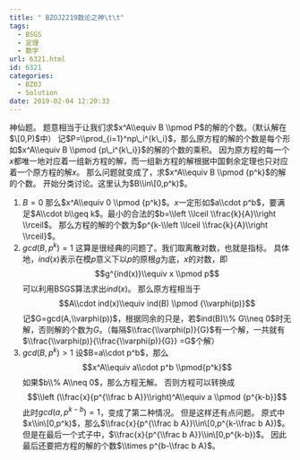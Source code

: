 ```yaml
---
title: " BZOJ2219数论之神\t\t"
tags:
  - BSGS
  - 定理
  - 数学
url: 6321.html
id: 6321
categories:
  - BZOJ
  - Solution
date: 2019-02-04 12:20:33
---
```


神仙题。 题意相当于让我们求$x^A\\equiv B \\pmod P$的解的个数。（默认解在$\[0,P)$中） 记$P=\\prod_{i=1}^np\_i^{k\_i}$，那么原方程的解的个数是每个形如$x^A\\equiv B \\pmod {p\_i^{k\_i}}$的解的个数的乘积。 因为原方程的每一个$x$都唯一地对应着一组新方程的解，而一组新方程的解根据中国剩余定理也只对应着一个原方程的解$x$。 那么问题就变成了，求$x^A\\equiv B \\pmod {p^k}$的解的个数。 开始分类讨论。这里认为$B\\in\[0,p^k)​$。

1.  $B=0$ 那么$x^A\\equiv 0 \\pmod {p^k}$。$x​$一定形如$a\\cdot p^b​$，要满足$A\\cdot b\\geq k​$。最小的合法的$b=\\left \\lceil \\frac{k}{A}\\right \\rceil​$。 那么方程的解的个数为$p^{k-\\left \\lceil \\frac{k}{A}\\right \\rceil}$。
2.  $gcd(B,p^k)=1$ 这算是很经典的问题了。我们取离散对数，也就是指标。 具体地，$ind(x)$表示在模$p$意义下以$p$的原根$g$为底，$x$的对数，即 $$g^{ind(x)}\\equiv x \\pmod p$$ 可以利用BSGS算法求出$ind(x)$。 那么原方程相当于 $$A\\cdot ind(x)\\equiv ind(B) \\pmod {\\varphi(p)}$$ 记$G=gcd(A,\\varphi(p))$，根据同余的只是，若$ind(B)\\% G\\neq 0$时无解，否则解的个数为$G$。（每隔$\\frac{\\varphi(p)}{G}$有一个解，一共就有$\\frac{\\varphi(p)}{\\frac{\\varphi(p)}{G}} =G$个解）
3.  $gcd(B,p^k)>1$ 设$B=a\\cdot p^b$，那么 $$x^A\\equiv a\\cdot p^b \\pmod{p^k}$$ 如果$b\\% A\\neq 0$，那么方程无解。 否则方程可以转换成 $$\\left (\\frac{x}{p^{\\frac b A}}\\right)^A\\equiv a \\pmod {p^{k-b}}$$ 此时$gcd(a,p^{k-b})=1$，变成了第二种情况。 但是这样还有点问题。 原式中$x\\in\[0,p^k)$，那么$\\frac{x}{p^{\\frac b A}}\\in\[0,p^{k-\\frac b A})$。 但是在最后一个式子中，$\\frac{x}{p^{\\frac b A}}\\in\[0,p^{k-b})$。 因此最后还要把方程的解的个数$\\times p^{b-\\frac b A}$。